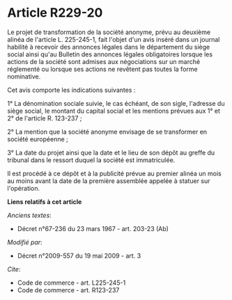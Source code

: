 # Article R229-20

Le projet de transformation de la société anonyme, prévu au deuxième alinéa de l'article L. 225-245-1, fait l'objet d'un avis
inséré dans un journal habilité à recevoir des annonces légales dans le département du siège social ainsi qu'au Bulletin des
annonces légales obligatoires lorsque les actions de la société sont admises aux négociations sur un marché réglementé ou
lorsque ses actions ne revêtent pas toutes la forme nominative. 

Cet avis comporte les indications suivantes : 

1° La dénomination sociale suivie, le cas échéant, de son sigle, l'adresse du siège social, le montant du capital social et
les mentions prévues aux 1° et 2° de l'article R. 123-237 ; 

2° La mention que la société anonyme envisage de se transformer en société européenne ; 

3° La date du projet ainsi que la date et le lieu de son dépôt au greffe du tribunal dans le ressort duquel la société est
immatriculée. 

Il est procédé à ce dépôt et à la publicité prévue au premier alinéa un mois au moins avant la date de la première assemblée
appelée à statuer sur l'opération.

**Liens relatifs à cet article**

_Anciens textes_:

  - Décret n°67-236 du 23 mars 1967 - art. 203-23 (Ab)

_Modifié par_:

  - Décret n°2009-557 du 19 mai 2009 - art. 3

_Cite_:

  - Code de commerce - art. L225-245-1
  - Code de commerce - art. R123-237
